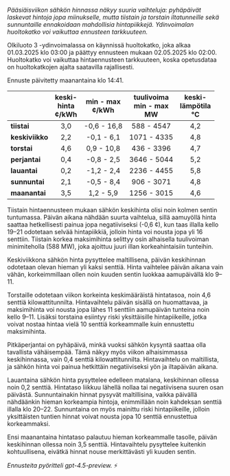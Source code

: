 *Pääsiäisviikon sähkön hinnassa näkyy suuria vaihteluja: pyhäpäivät laskevat hintoja jopa miinukselle, mutta tiistain ja torstain iltatunneille sekä sunnuntaille ennakoidaan mahdollisia hintapiikkejä. Ydinvoimalan huoltokatko voi vaikuttaa ennusteen tarkkuuteen.*

Olkiluoto 3 -ydinvoimalassa on käynnissä huoltokatko, joka alkaa 01.03.2025 klo 03:00 ja päättyy ennusteen mukaan 02.05.2025 klo 02:00. Huoltokatko voi vaikuttaa hintaennusteen tarkkuuteen, koska opetusdataa on huoltokatkojen ajalta saatavilla rajallisesti.

Ennuste päivitetty maanantaina klo 14:41.

|              | keski-<br>hinta<br>¢/kWh | min - max<br>¢/kWh | tuulivoima<br>min - max<br>MW | keski-<br>lämpötila<br>°C |
|:-------------|:----------------:|:----------------:|:-------------:|:-------------:|
| **tiistai**      |       3,0        |    -0,6 - 16,8    |     588 - 4547     |       4,2       |
| **keskiviikko**  |       2,2        |    -0,1 - 6,1     |    1071 - 4335     |       4,8       |
| **torstai**      |       4,6        |     0,9 - 10,8    |     436 - 3396     |       4,7       |
| **perjantai**    |       0,4        |    -0,8 - 2,5     |    3646 - 5044     |       5,2       |
| **lauantai**     |       0,2        |    -1,2 - 2,4     |    2236 - 4455     |       5,8       |
| **sunnuntai**    |       2,1        |    -0,5 - 8,4     |     906 - 3071     |       4,8       |
| **maanantai**    |       3,5        |     1,2 - 5,9     |    1256 - 3015     |       4,6       |

Tiistain hintaennusteen mukaan sähkön keskihinta olisi noin kolmen sentin tuntumassa. Päivän aikana nähdään suurta vaihtelua, sillä aamuyöllä hinta saattaa hetkellisesti painua jopa negatiiviseksi (-0,6 ¢), kun taas illalla kello 19–21 odotetaan selvää hintapiikkiä, jolloin hinta voi nousta jopa yli 16 senttiin. Tiistain korkea maksimihinta selittyy osin alhaisella tuulivoiman minimiteholla (588 MW), joka ajoittuu juuri illan korkeahintaisiin tunteihin.

Keskiviikkona sähkön hinta pysyttelee maltillisena, päivän keskihinnan odotetaan olevan hieman yli kaksi senttiä. Hinta vaihtelee päivän aikana vain vähän, korkeimmillaan ollen noin kuuden sentin luokkaa aamupäivällä klo 9–11.

Torstaille odotetaan viikon korkeinta keskimääräistä hintatasoa, noin 4,6 senttiä kilowattitunnilta. Hintavaihtelu päivän sisällä on huomattavaa, ja maksimihinta voi nousta jopa lähes 11 senttiin aamupäivän tunteina noin kello 9–11. Lisäksi torstaina esiintyy riski yksittäisille hintapiikeille, jotka voivat nostaa hintaa vielä 10 senttiä korkeammalle kuin ennustettu maksimihinta.

Pitkäperjantai on pyhäpäivä, minkä vuoksi sähkön kysyntä saattaa olla tavallista vähäisempää. Tämä näkyy myös viikon alhaisimmassa keskihinnassa, vain 0,4 senttiä kilowattitunnilta. Hintavaihtelu on maltillista, ja sähkön hinta voi painua hetkittäin negatiiviseksi yön ja iltapäivän aikana.

Lauantaina sähkön hinta pysyttelee edelleen matalana, keskihinnan ollessa noin 0,2 senttiä. Hintataso liikkuu lähellä nollaa tai negatiivisena suuren osan päivästä. Sunnuntainakin hinnat pysyvät maltillisina, vaikka päivällä nähdäänkin hieman korkeampia hintoja, enimmillään noin kahdeksan senttiä illalla klo 20–22. Sunnuntaina on myös mainittu riski hintapiikeille, jolloin yksittäisten tuntien hinnat voivat nousta jopa 10 senttiä ennustettua korkeammaksi.

Ensi maanantaina hintataso palautuu hieman korkeammalle tasolle, päivän keskihinnan ollessa noin 3,5 senttiä. Hintavaihtelu pysyttelee kuitenkin kohtuullisena, eivätkä hinnat nouse merkittävästi yli kuuden sentin.

*Ennusteita pyöritteli gpt-4.5-preview.* ⚡
